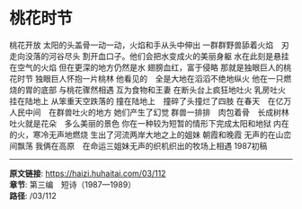 # 桃花时节

桃花开放
太阳的头盖骨一动一动，火焰和手从头中伸出
一群群野兽舔着火焰　刃
走向没落的河谷尽头
割开血口子。他们会把水变成火的美丽身躯
水在此刻是悬挂在空气的火焰
但在更深的地方仍然是水
翅膀血红，富于侵略
那就是独眼巨人的桃花时节
独眼巨人怀抱一片桃林
他看见的　全是大地在滔滔不绝地纵火
他在一只燃烧的胃的底部
与桃花骤然相遇
互为食物和王妻
在断头台上疯狂地吐火
乳房吐火
挂在陆地上
从笨重天空跌落的
撞在陆地上　撞碎了头撞烂了四肢
在春天　在亿万人民中间　在群兽吐火的地方
她们产生了幻觉
群兽一排排　肉包着骨　长成树林
吐火就是花朵　多么美丽的景色
你在一种较为短暂的情形下完成太阳和地狱
内在的火，寒冷无声地燃烧
生出了河流两岸大地之上的姐妹
朝霞和晚霞
无声的在山峦间飘荡
我俩在高原　在命运三姐妹无声的织机织出的牧场上相遇
1987初稿

---

**原文链接**: https://haizi.huhaitai.com/03/112  
**章节**: 第三编　短诗（1987—1989）  
**路径**: /03/112
